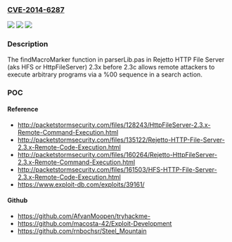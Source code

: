 ### [CVE-2014-6287](https://cve.mitre.org/cgi-bin/cvename.cgi?name=CVE-2014-6287)
![](https://img.shields.io/static/v1?label=Product&message=n%2Fa&color=blue)
![](https://img.shields.io/static/v1?label=Version&message=n%2Fa&color=blue)
![](https://img.shields.io/static/v1?label=Vulnerability&message=n%2Fa&color=brighgreen)

### Description

The findMacroMarker function in parserLib.pas in Rejetto HTTP File Server (aks HFS or HttpFileServer) 2.3x before 2.3c allows remote attackers to execute arbitrary programs via a %00 sequence in a search action.

### POC

#### Reference
- http://packetstormsecurity.com/files/128243/HttpFileServer-2.3.x-Remote-Command-Execution.html
- http://packetstormsecurity.com/files/135122/Rejetto-HTTP-File-Server-2.3.x-Remote-Code-Execution.html
- http://packetstormsecurity.com/files/160264/Rejetto-HttpFileServer-2.3.x-Remote-Command-Execution.html
- http://packetstormsecurity.com/files/161503/HFS-HTTP-File-Server-2.3.x-Remote-Code-Execution.html
- https://www.exploit-db.com/exploits/39161/

#### Github
- https://github.com/AfvanMoopen/tryhackme-
- https://github.com/macosta-42/Exploit-Development
- https://github.com/rnbochsr/Steel_Mountain

